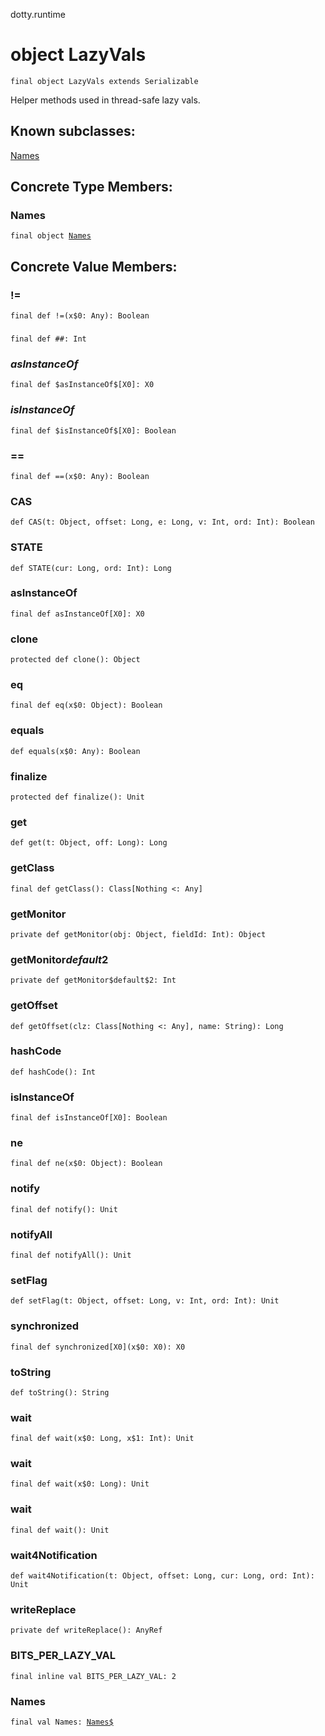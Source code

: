 dotty.runtime
# object LazyVals

<pre><code class="language-scala" >final object LazyVals extends Serializable</pre></code>
Helper methods used in thread-safe lazy vals.

## Known subclasses:
<a href="./LazyVals$/Names$.md">Names</a>
## Concrete Type Members:
### Names
<pre><code class="language-scala" >final object <a href="./LazyVals$/Names.md">Names</a></pre></code>
## Concrete Value Members:
### !=
<pre><code class="language-scala" >final def !=(x$0: Any): Boolean</pre></code>

### ##
<pre><code class="language-scala" >final def ##: Int</pre></code>

### $asInstanceOf$
<pre><code class="language-scala" >final def $asInstanceOf$[X0]: X0</pre></code>

### $isInstanceOf$
<pre><code class="language-scala" >final def $isInstanceOf$[X0]: Boolean</pre></code>

### ==
<pre><code class="language-scala" >final def ==(x$0: Any): Boolean</pre></code>

### CAS
<pre><code class="language-scala" >def CAS(t: Object, offset: Long, e: Long, v: Int, ord: Int): Boolean</pre></code>

### STATE
<pre><code class="language-scala" >def STATE(cur: Long, ord: Int): Long</pre></code>

### asInstanceOf
<pre><code class="language-scala" >final def asInstanceOf[X0]: X0</pre></code>

### clone
<pre><code class="language-scala" >protected def clone(): Object</pre></code>

### eq
<pre><code class="language-scala" >final def eq(x$0: Object): Boolean</pre></code>

### equals
<pre><code class="language-scala" >def equals(x$0: Any): Boolean</pre></code>

### finalize
<pre><code class="language-scala" >protected def finalize(): Unit</pre></code>

### get
<pre><code class="language-scala" >def get(t: Object, off: Long): Long</pre></code>

### getClass
<pre><code class="language-scala" >final def getClass(): Class[Nothing <: Any]</pre></code>

### getMonitor
<pre><code class="language-scala" >private def getMonitor(obj: Object, fieldId: Int): Object</pre></code>

### getMonitor$default$2
<pre><code class="language-scala" >private def getMonitor$default$2: Int</pre></code>

### getOffset
<pre><code class="language-scala" >def getOffset(clz: Class[Nothing <: Any], name: String): Long</pre></code>

### hashCode
<pre><code class="language-scala" >def hashCode(): Int</pre></code>

### isInstanceOf
<pre><code class="language-scala" >final def isInstanceOf[X0]: Boolean</pre></code>

### ne
<pre><code class="language-scala" >final def ne(x$0: Object): Boolean</pre></code>

### notify
<pre><code class="language-scala" >final def notify(): Unit</pre></code>

### notifyAll
<pre><code class="language-scala" >final def notifyAll(): Unit</pre></code>

### setFlag
<pre><code class="language-scala" >def setFlag(t: Object, offset: Long, v: Int, ord: Int): Unit</pre></code>

### synchronized
<pre><code class="language-scala" >final def synchronized[X0](x$0: X0): X0</pre></code>

### toString
<pre><code class="language-scala" >def toString(): String</pre></code>

### wait
<pre><code class="language-scala" >final def wait(x$0: Long, x$1: Int): Unit</pre></code>

### wait
<pre><code class="language-scala" >final def wait(x$0: Long): Unit</pre></code>

### wait
<pre><code class="language-scala" >final def wait(): Unit</pre></code>

### wait4Notification
<pre><code class="language-scala" >def wait4Notification(t: Object, offset: Long, cur: Long, ord: Int): Unit</pre></code>

### writeReplace
<pre><code class="language-scala" >private def writeReplace(): AnyRef</pre></code>

### BITS_PER_LAZY_VAL
<pre><code class="language-scala" >final inline val BITS_PER_LAZY_VAL: 2</pre></code>

### Names
<pre><code class="language-scala" >final val Names: <a href="./LazyVals$/Names$.md">Names$</a></pre></code>

